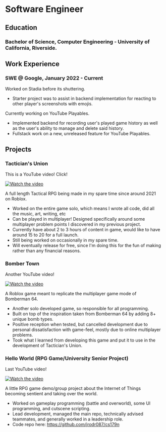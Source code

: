 # Software Engineer

## Education
### Bachelor of Science, Computer Engineering - University of California, Riverside.

## Work Experience
### SWE @ Google, January 2022 - Current

Worked on Stadia before its shuttering.
- Starter project was to assist in backend implementation for reacting to other player's screenshots with emojis.

Currently working on YouTube Playables.
- Implemented backend for recording user's played game history as well as the user's ability to manage and delete said history.
- Fullstack work on a new, unreleased feature for YouTube Playables.

## Projects

### Tactician's Union

This is a YouTube video! Click!

[![Watch the video](https://img.youtube.com/vi/-9XNGv6Ni_w/maxresdefault.jpg)](https://youtu.be/-9XNGv6Ni_w )

A full length Tactical RPG being made in my spare time since around 2021 on Roblox.
- Worked on the entire game solo, which means I wrote all code, did all the music, art, writing, etc
- Can be played in multiplayer! Designed specifically around some multiplayer problem points I discovered in my previous project.
- Currently have about 2 to 3 hours of content in game, would like to have around 15 to 20 for a full launch.
- Still being worked on occasionally in my spare time.
- Will eventually release for free, since I'm doing this for the fun of making rather than any financial reasons.

### Bomber Town

Another YouTube video!

[![Watch the video](https://img.youtube.com/vi/Uw4PujuEzfA/maxresdefault.jpg)](https://youtu.be/Uw4PujuEzfA)

A Roblox game meant to replicate the multiplayer game mode of Bomberman 64.
- Another solo developed game, so responsible for all programming.
- Built on top of the inspiration taken from Bomberman 64 by adding 8+ unique bomb types.
- Positive reception when tested, but cancelled development due to personal dissatisfaction with game-feel, mostly due to online multiplayer problems.
- Took what I learned from developing this game and put it to use in the development of Tactician's Union.
  
### Hello World (RPG Game/University Senior Project)

Last YouTube video!

[![Watch the video](https://img.youtube.com/vi/ak3hBd0-jkI/maxresdefault.jpg)](https://youtu.be/ak3hBd0-jkI)

A little RPG game demo/group project about the Internet of Things becoming sentient and taking over the world.
- Worked on gameplay programming (battle and overworld), some UI programming, and cutscene scripting.
- Lead development, managed the main repo, technically advised teammates, and generally worked in a leadership role.
- Code repo here: https://github.com/jrodr087/cs179n
